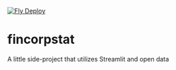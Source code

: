 [![Fly Deploy](https://github.com/ArtemD/fincorpstat/actions/workflows/deploy.yml/badge.svg)](https://github.com/ArtemD/fincorpstat/actions/workflows/deploy.yml)
# fincorpstat
A little side-project that utilizes Streamlit and open data
